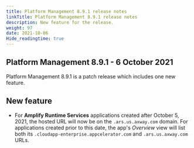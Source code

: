```yaml
---
title: Platform Management 8.9.1 release notes
linkTitle: Platform Management 8.9.1 release notes
description: New feature for the release.
weight: 97
date: 2021-10-06
Hide_readingtime: true
---
```


## Platform Management 8.9.1 - 6 October 2021

Platform Management 8.9.1 is a patch release which includes one new feature.

## New feature

* For **Amplify Runtime Services** applications created after October 5, 2021, the hosted URL will now be on the ``.ars.us.axway.com`` domain. For applications created prior to this date, the app's _Overview_ view will list both its ``.cloudapp-enterprise.appcelerator.com`` and ``.ars.us.axway.com`` URLs.